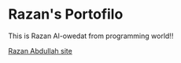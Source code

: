 # Razan's Portofilo 

This is Razan Al-owedat  from programming world!!


[Razan Abdullah site]("https://630aa1840a0b95557c267d87--genuine-sprite-c78369.netlify.app/")
